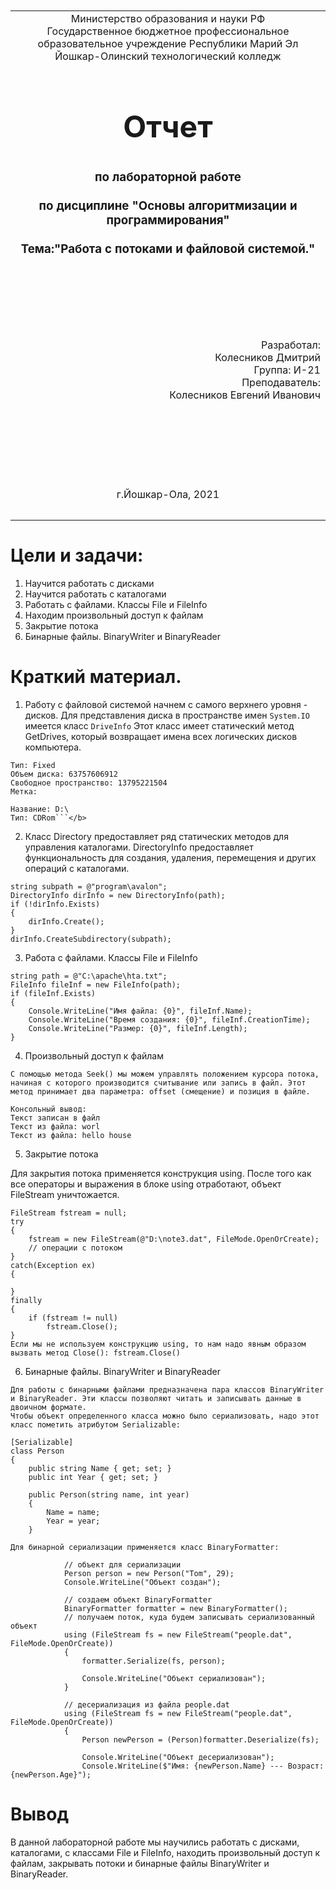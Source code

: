 <table style="width: 100%;">
  <tr>
    <td style="text-align: center; border: none;">
    Министерство образования и науки РФ<br>
Государственное бюджетное профессиональное образовательное учреждение Республики Марий Эл<br>
Йошкар-Олинский технологический колледж
</td>
  </tr>
  <tr>
    <td style="text-align: center; border: none; height: 15em;">
    <h2 style="font-size:3em;">Отчет</h2>
      <h3>по лабораторной работе<br><br> по дисциплине "Основы алгоритмизации и программирования"<br><br> Тема:<b>"Работа с потоками и файловой системой."<b> </h3></td>
  </tr>
  <tr>
    <br><br><td style="text-align: right; border: none; height: 20em;">
      Разработал:<br/>
      Колесников Дмитрий<br>
      Группа: И-21<br>
      Преподаватель:<br>
      Колесников Евгений Иванович
    </td>
  </tr>
  <tr>
    <td style="text-align: center; border: none; height: 5em;">
    г.Йошкар-Ола, 2021</td>
  </tr>
</table>

<div style="page-break-after: always;"></div>

# Цели и задачи:
 1. Научится работать с дисками
 2. Научится работать с каталогами
 3. Работать с файлами. Классы File и FileInfo
 4. Находим произвольный доступ к файлам
 5. Закрытие потока
 6. Бинарные файлы. BinaryWriter и BinaryReader



# Краткий материал.

1. Работу с файловой системой начнем с самого верхнего уровня - дисков. Для представления диска в пространстве имен ```System.IO``` имеется класс ``DriveInfo``
Этот класс имеет статический метод GetDrives, который возвращает имена всех логических дисков компьютера.
```Название: C:\
Тип: Fixed
Объем диска: 63757606912
Свободное пространство: 13795221504
Метка:

Название: D:\
Тип: CDRom```</b>
```

2. Класс Directory предоставляет ряд статических методов для управления каталогами. DirectoryInfo предоставляет функциональность для создания, удаления, перемещения и других операций с каталогами.

```string path = @"C:\SomeDir";
string subpath = @"program\avalon";
DirectoryInfo dirInfo = new DirectoryInfo(path);
if (!dirInfo.Exists)
{
    dirInfo.Create();
}
dirInfo.CreateSubdirectory(subpath);
```

3. Работа с файлами. Классы File и FileInfo
```Получение информации о файле
string path = @"C:\apache\hta.txt";
FileInfo fileInf = new FileInfo(path);
if (fileInf.Exists)
{
    Console.WriteLine("Имя файла: {0}", fileInf.Name);
    Console.WriteLine("Время создания: {0}", fileInf.CreationTime);
    Console.WriteLine("Размер: {0}", fileInf.Length);
}
```
4. Произвольный доступ к файлам
```
С помощью метода Seek() мы можем управлять положением курсора потока, начиная с которого производится считывание или запись в файл. Этот метод принимает два параметра: offset (смещение) и позиция в файле. 

Консольный вывод:
Текст записан в файл
Текст из файла: worl
Текст из файла: hello house
```
5. Закрытие потока

Для закрытия потока применяется конструкция using. После того как все операторы и выражения в блоке using отработают, объект FileStream уничтожается.
```
FileStream fstream = null;
try
{
    fstream = new FileStream(@"D:\note3.dat", FileMode.OpenOrCreate);
    // операции с потоком
}
catch(Exception ex)
{
 
}
finally
{
    if (fstream != null)
        fstream.Close();
}
Если мы не используем конструкцию using, то нам надо явным образом вызвать метод Close(): fstream.Close()
```
6. Бинарные файлы. BinaryWriter и BinaryReader
```
Для работы с бинарными файлами предназначена пара классов BinaryWriter и BinaryReader. Эти классы позволяют читать и записывать данные в двоичном формате.
Чтобы объект определенного класса можно было сериализовать, надо этот класс пометить атрибутом Serializable:

[Serializable]
class Person
{
    public string Name { get; set; }
    public int Year { get; set; }
 
    public Person(string name, int year)
    {
        Name = name;
        Year = year;
    }
```

```
Для бинарной сериализации применяется класс BinaryFormatter:

            // объект для сериализации
            Person person = new Person("Tom", 29);
            Console.WriteLine("Объект создан");
 
            // создаем объект BinaryFormatter
            BinaryFormatter formatter = new BinaryFormatter();
            // получаем поток, куда будем записывать сериализованный объект
            using (FileStream fs = new FileStream("people.dat", FileMode.OpenOrCreate))
            {
                formatter.Serialize(fs, person);
 
                Console.WriteLine("Объект сериализован");
            }
 
            // десериализация из файла people.dat
            using (FileStream fs = new FileStream("people.dat", FileMode.OpenOrCreate))
            {
                Person newPerson = (Person)formatter.Deserialize(fs);
 
                Console.WriteLine("Объект десериализован");
                Console.WriteLine($"Имя: {newPerson.Name} --- Возраст: {newPerson.Age}");
```

# Вывод
В данной лабораторной работе мы научились работать с дисками, каталогами, с классами File и FileInfo, находить произвольный доступ к файлам, закрывать потоки и бинарные файлы BinaryWriter и BinaryReader.